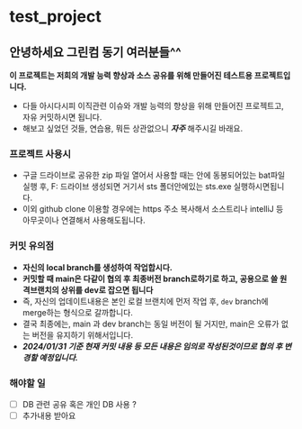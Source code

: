 # test_project
## 안녕하세요 그린컴 동기 여러분들^^

**이 프로젝트는 저희의 개발 능력 향상과 소스 공유를 위해 만들어진 테스트용 프로젝트입니다.**
- 다들 아시다시피 이직관련 이슈와 개발 능력의 향상을 위해 만들어진 프로젝트고, 자유 커밋하시면 됩니다.
- 해보고 싶었던 것들, 연습용, 뭐든 상관없으니 _**자주**_ 해주시길 바래요.

### 프로젝트 사용시
- 구글 드라이브로 공유한 zip 파일 열어서 사용할 때는 안에 동봉되어있는 bat파일 실행 후, F: 드라이브 생성되면 거기서 sts 폴더안에있는 sts.exe 실행하시면됩니다.
- 이외 github clone 이용할 경우에는 https 주소 복사해서 소스트리나 intelliJ 등 아무곳이나 연결해서 사용해도됩니다.

### 커밋 유의점
- **자신의 local branch를 생성하여 작업합시다.**
- **커밋할 때 main은 다같이 협의 후 최종버전 branch로하기로 하고, 공용으로 쓸 원격브랜치의 상위를 dev로 잡으면 됩니다**
- 즉, 자신의 업데이트내용은 본인 로컬 브랜치에 먼저 작업 후, ```dev``` branch에 merge하는 형식으로 갈까합니다.
- 결국 최종에는, main 과 dev branch는 동일 버전이 될 거지만, main은 오류가 없는 버전을 유지하기 위해서입니다.
- **_2024/01/31 기준 현재 커밋 내용 등 모든 내용은 임의로 작성된것이므로 협의 후 변경할 예정입니다._**

### 해야할 일
- [ ] DB 관련 공유 혹은 개인 DB 사용 ?
- [ ] 추가내용 받아요
